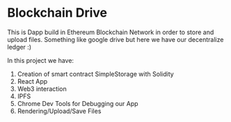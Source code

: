 # Blockchain Drive
This is Dapp build in Ethereum Blockchain Network in order to store and upload files. Something like google drive but here we have our decentralize ledger :)

In this project we have:
1. Creation of smart contract SimpleStorage with Solidity
2. React App 
3. Web3 interaction
4. IPFS 
5. Chrome Dev Tools for Debugging our App
6. Rendering/Upload/Save Files
